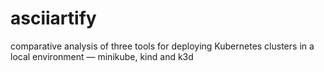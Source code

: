 # asciiartify
comparative analysis of three tools for deploying Kubernetes clusters in a local environment — minikube, kind and k3d
